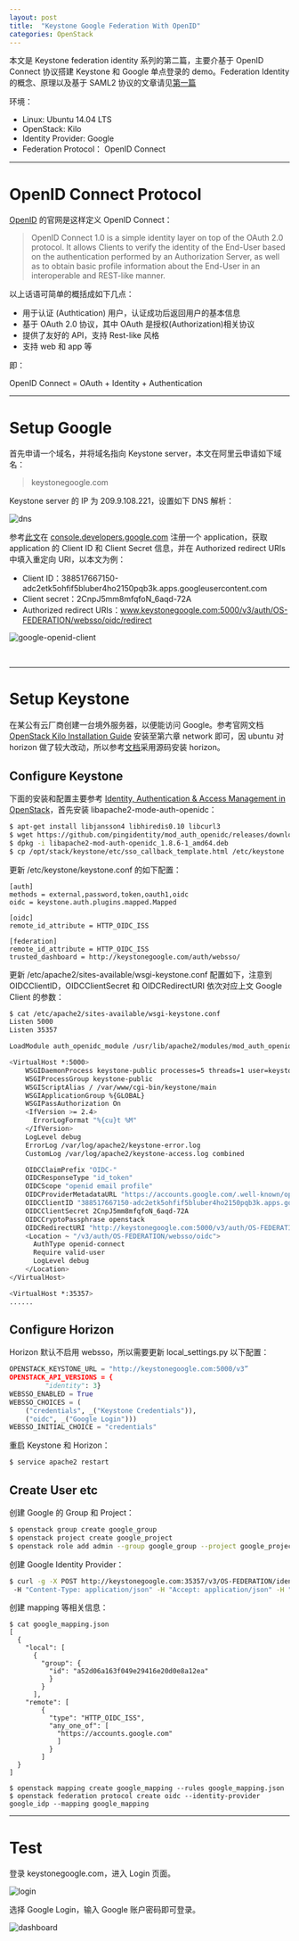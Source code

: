 ```yaml
---
layout: post
title:  "Keystone Google Federation With OpenID"
categories: OpenStack
---
```



本文是 Keystone federation identity 系列的第二篇，主要介基于 OpenID Connect 协议搭建 Keystone 和 Google 单点登录的 demo。Federation Identity 的概念、原理以及基于 SAML2 协议的文章请见[第一篇](http://wsfdl.com/openstack/2016/01/14/Keystone-Federation-Identity-with-SAML2.html)

环境：

- Linux: Ubuntu 14.04 LTS
- OpenStack: Kilo
- Identity Provider: Google
- Federation Protocol： OpenID Connect

-------

# OpenID Connect Protocol

[OpenID](http://openid.net/connect/) 的官网是这样定义 OpenID Connect：

> OpenID Connect 1.0 is a simple identity layer on top of the OAuth 2.0 protocol. It allows Clients to verify the identity of the End-User based on the authentication performed by an Authorization Server, as well as to obtain basic profile information about the End-User in an interoperable and REST-like manner.

以上话语可简单的概括成如下几点：

- 用于认证 (Authtication) 用户，认证成功后返回用户的基本信息
- 基于 OAuth 2.0 协议，其中 OAuth 是授权(Authorization)相关协议
- 提供了友好的 API，支持 Rest-like 风格
- 支持 web 和 app 等

即：

OpenID Connect = OAuth + Identity + Authentication 

-------

# Setup Google

首先申请一个域名，并将域名指向 Keystone server，本文在阿里云申请如下域名：

> keystonegoogle.com

Keystone server 的 IP 为 209.9.108.221，设置如下 DNS 解析：

![dns](http://wsfdl.oss-cn-qingdao.aliyuncs.com/keystonegoogledns.png?imageView2/1/w/360/h/80/q/100)

参考[此文](https://www.youtube.com/watch?v=Rfxy0FKOfgw)在 [console.developers.google.com](https://console.developers.google.com/) 注册一个 application，获取 application 的 Client ID 和 Client Secret 信息，并在 Authorized redirect URIs 中填入重定向 URI，以本文为例：

- Client ID：388517667150-adc2etk5ohfif5bluber4ho2150pqb3k.apps.googleusercontent.com
- Client secret：2CnpJ5mm8mfqfoN_6aqd-72A
- Authorized redirect URIs：www.keystonegoogle.com:5000/v3/auth/OS-FEDERATION/websso/oidc/redirect

![google-openid-client](http://wsfdl.oss-cn-qingdao.aliyuncs.com/googleclientsetup.png)

&nbsp;&nbsp;&nbsp;&nbsp;&nbsp;&nbsp;
&nbsp;&nbsp;&nbsp;&nbsp;&nbsp;&nbsp;

-------

# Setup Keystone

在某公有云厂商创建一台境外服务器，以便能访问 Google。参考官网文档 [OpenStack Kilo Installation Guide](http://docs.openstack.org/kilo/install-guide/install/apt/content/) 安装至第六章 network 即可，因 ubuntu 对 horizon 做了较大改动，所以参考[文档](http://docs.openstack.org/developer/horizon/topics/install.html)采用源码安装 horizon。

## Configure Keystone

下面的安装和配置主要参考 [Identity, Authentication & Access Management in OpenStack](http://shop.oreilly.com/product/0636920045960.do)，首先安装 libapache2-mode-auth-openidc：

~~~ bash
$ apt-get install libjansson4 libhiredis0.10 libcurl3
$ wget https://github.com/pingidentity/mod_auth_openidc/releases/download/v1.8.6/libapache2-mod-auth-openidc_1.8.6-1_amd64.deb
$ dpkg -i libapache2-mod-auth-openidc_1.8.6-1_amd64.deb
$ cp /opt/stack/keystone/etc/sso_callback_template.html /etc/keystone
~~~

更新 /etc/keystone/keystone.conf 的如下配置：

~~~
[auth]
methods = external,password,token,oauth1,oidc
oidc = keystone.auth.plugins.mapped.Mapped

[oidc]
remote_id_attribute = HTTP_OIDC_ISS

[federation]
remote_id_attribute = HTTP_OIDC_ISS
trusted_dashboard = http://keystonegoogle.com/auth/websso/
~~~

更新 /etc/apache2/sites-available/wsgi-keystone.conf 配置如下，注意到 OIDCClientID，OIDCClientSecret 和 OIDCRedirectURI 依次对应上文 Google Client 的参数：

~~~ bash
$ cat /etc/apache2/sites-available/wsgi-keystone.conf
Listen 5000
Listen 35357

LoadModule auth_openidc_module /usr/lib/apache2/modules/mod_auth_openidc.so

<VirtualHost *:5000>
    WSGIDaemonProcess keystone-public processes=5 threads=1 user=keystone display-name=%{GROUP}
    WSGIProcessGroup keystone-public
    WSGIScriptAlias / /var/www/cgi-bin/keystone/main
    WSGIApplicationGroup %{GLOBAL}
    WSGIPassAuthorization On
    <IfVersion >= 2.4>
      ErrorLogFormat "%{cu}t %M"
    </IfVersion>
    LogLevel debug
    ErrorLog /var/log/apache2/keystone-error.log
    CustomLog /var/log/apache2/keystone-access.log combined

    OIDCClaimPrefix "OIDC-"
    OIDCResponseType "id_token"
    OIDCScope "openid email profile"
    OIDCProviderMetadataURL "https://accounts.google.com/.well-known/openid-configuration"
    OIDCClientID "388517667150-adc2etk5ohfif5bluber4ho2150pqb3k.apps.googleusercontent.com"
    OIDCClientSecret 2CnpJ5mm8mfqfoN_6aqd-72A
    OIDCCryptoPassphrase openstack
    OIDCRedirectURI "http://keystonegoogle.com:5000/v3/auth/OS-FEDERATION/websso/oidc/redirect"
    <Location ~ "/v3/auth/OS-FEDERATION/websso/oidc">
      AuthType openid-connect
      Require valid-user
      LogLevel debug
    </Location>
</VirtualHost>

<VirtualHost *:35357>
......
~~~

## Configure Horizon

Horizon 默认不启用 websso，所以需要更新 local_settings.py 以下配置：

~~~ python
OPENSTACK_KEYSTONE_URL = "http://keystonegoogle.com:5000/v3”
OPENSTACK_API_VERSIONS = {
         "identity": 3}
WEBSSO_ENABLED = True
WEBSSO_CHOICES = (
    ("credentials", _("Keystone Credentials")),
    ("oidc", _("Google Login")))
WEBSSO_INITIAL_CHOICE = "credentials"
~~~ 

重启 Keystone 和 Horizon：

~~~ bash
$ service apache2 restart
~~~

## Create User etc

创建 Google 的 Group 和 Project：

~~~ bash
$ openstack group create google_group
$ openstack project create google_project
$ openstack role add admin --group google_group --project google_project
~~~

创建 Google Identity Provider：

~~~ bash
$ curl -g -X POST http://keystonegoogle.com:35357/v3/OS-FEDERATION/identity_providers/google_idp
 -H "Content-Type: application/json" -H "Accept: application/json" -H "X-Auth-Token: $token" -d '{"identity_provider": {"enabled": true, "description": null, "remote_ids": ["https://accounts.google.com"]}}'
~~~

创建 mapping 等相关信息：

~~~ shell
$ cat google_mapping.json
[
  {
    "local": [
      {
        "group": {
          "id": "a52d06a163f049e29416e20d0e8a12ea"
          }
        }
      ],
    "remote": [
        {
          "type": "HTTP_OIDC_ISS",
          "any_one_of": [
            "https://accounts.google.com"
            ]
          }
        ]
  }
]

$ openstack mapping create google_mapping --rules google_mapping.json
$ openstack federation protocol create oidc --identity-provider google_idp --mapping google_mapping
~~~

----------

# Test

登录 keystonegoogle.com，进入 Login 页面。

![login](http://wsfdl.oss-cn-qingdao.aliyuncs.com/Login.png)

选择 Google Login，输入 Google 账户密码即可登录。

![dashboard](http://wsfdl.oss-cn-qingdao.aliyuncs.com/keystonegooglegoogleinstance.png)
